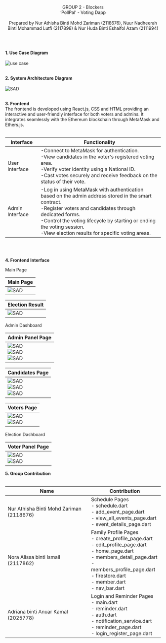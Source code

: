 <p align="center">
GROUP 2 - Blockers
  <br>‘PollPal’ - Voting Dapp<br><br>
Prepared by Nur Athisha Binti Mohd Zariman (2118676), Nuur Nadheerah Binti Mohammad Lutfi (2117898) & Nur Huda Binti Eshaifol Azam (2111994)<br><br>

</p><br>

**1. Use Case Diagram**
<br><br>
![use case](report_images/usecase.png)
<br><br>

**2. System Architecture Diagram**
<br><br>
![SAD](report_images/SAD.jpg)
<br><br>

**3. Frontend**
<br>
The frontend is developed using React.js, CSS and HTML providing an interactive and user-friendly interface for both voters and admins. It integrates seamlessly with the Ethereum blockchain through MetaMask and Ethers.js. <br><br>

| **Interface** | **Functionality** |
|---------------|------------------|
| User Interface|-Connect to MetaMask for authentication.  <br>-View candidates in the voter's registered voting area. <br>-Verify voter identity using a National ID. <br>-Cast votes securely and receive feedback on the status of their vote.|
| Admin Interface|-Log in using MetaMask with authentication based on the admin address stored in the smart contract. <br>-Register voters and candidates through dedicated forms. <br>-Control the voting lifecycle by starting or ending the voting session. <br>-View election results for specific voting areas. |

<br><br>

**4. Frontend Interface**
<br>

Main Page
<br>

| **Main Page** |
|---------------|
| ![SAD](report_images/mainpage.png) |

| **Election Result** |
|------------------|
| ![SAD](report_images/mainpage%20result.png)|

Admin Dashboard
<br>

| **Admin Panel Page** |
|----------|
| ![SAD](report_images/adminpanel.png) <br> ![SAD](report_images/adminpanel%201.png) <br> ![SAD](report_images/adminpanel%202.png) |

| **Candidates Page** |
|----------|
|  ![SAD](report_images/candidatespage.png) <br> ![SAD](report_images/candidatespage%201.png) <br> ![SAD](report_images/candidatespage%202.png) |

| **Voters Page** |
|----------|
|  ![SAD](report_images/voterspage.png) <br> ![SAD](report_images/voterspage%201.png) |

Election Dashboard
<br>

| **Voter Panel Page** |
|----------|
| ![SAD](report_images/voterpanel.png) <br> ![SAD](report_images/voterpanel%201.png) |

**5. Group Contribution**
<br><br>

| **Name** | **Contribution** |
|----------|------------------|
| Nur Athisha Binti Mohd Zariman (2118676)|Schedule Pages <br>- schedule.dart <br>- add_event_page.dart <br>- view_all_events_page.dart <br>- event_details_page.dart <br>|
| Nora Alissa binti Ismail (2117862)|Family Profile Pages <br>- create_profile_page.dart <br>- edit_profile_page.dart <br>- home_page.dart <br>- members_detail_page.dart <br>- members_profile_page.dart <br>- firestore.dart <br>- member.dart <br>- nav_bar.dart <br> |
| Adriana binti Anuar Kamal (2025778)|Login and Reminder Pages <br> - main.dart <br>- reminder.dart <br>- auth.dart <br>- notification_service.dart <br>- reminder_page.dart <br>- login_register_page.dart | 
